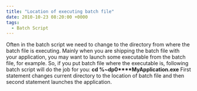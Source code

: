 ```yaml
---
title: "Location of executing batch file"
date: 2010-10-23 08:20:00 +0000
tags:
  - Batch Script
---
```


Often in the batch script we need to change to the directory from where the batch file is executing. Mainly when you are shipping the batch file with your application, you may want to launch some executable from the batch file, for example. So, if you put batch file where the executable is, following batch script will do the job for you:
**cd %~dp0****MyApplication.exe**
First statement changes current directory to the location of batch file and then second statement launches the application.